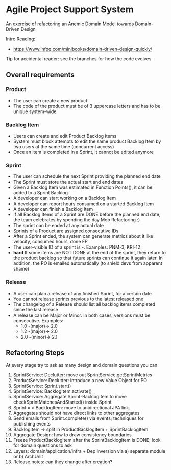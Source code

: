 # Agile Project Support System
An exercise of refactoring an Anemic Domain Model towards Domain-Driven Design

Intro Reading:
- https://www.infoq.com/minibooks/domain-driven-design-quickly/

Tip for accidental reader: see the branches for how the code evolves.
## Overall requirements
### Product
- The user can create a new product
- The code of the product must be of 3 uppercase letters and has to be unique system-wide

### Backlog Item
- Users can create and edit Product Backlog Items
- System must block attempts to edit the same product Backlog Item by two users at the same time (concurrent access)
- Once an item is completed in a Sprint, it cannot be edited anymore

### Sprint
- The user can schedule the next Sprint providing the planned end date
- The Sprint must store the actual start and end dates
- Given a Backlog Item was estimated in Function Points(),
  it can be added to a Sprint Backlog
- A developer can start working on a Backlog Item
- A developer can report hours consumed on a started Backlog Item
- A developer can finish a Backlog Item
- If all Backlog Items of a Sprint are DONE before the planned end date,
  the team celebrates by spending the day Mob Refactoring :)
- The sprint can be ended at any actual date
- Sprints of a Product are assigned consecutive IDs
- After a Sprint ended, the system can generate metrics about it like velocity, consumed hours, done FP
- The user-visible ID of a sprint is <projectCode>-<iterationNumber>. Examples: PNM-3, KRI-12
- **hard** If some items are NOT DONE at the end of the sprint,
  they return to the product backlog so that future sprints can continue it again later.
  In addition, the PO is emailed automatically (to shield devs from apparent shame)

### Release
- A user can plan a release of any finished Sprint, for a certain date
- You cannot release sprints previous to the latest released one
- The changelog of a Release should list all backlog items completed since the last release
- A release can be Major or Minor. In both cases, versions must be consecutive. Examples:
  - 1.0 -(major)-> 2.0
  - 1.2 -(major)-> 2.0
  - 2.0 -(minor)-> 2.1

## Refactoring Steps
At every stage try to ask as many design and domain questions you can
1. SprintService: Declutter: move out SprintService.getSprintMetrics
2. ProductService: Declutter: Introduce a new Value Object for PO
3. SprintService: Sprint.start()
4. SprintService: BacklogItem.activate()
5. SprintService: Aggregate Sprint-BacklogItem to move checkSprintMatchesAndStarted() inside Sprint
6. Sprint = > BacklogItem: move to unidirectional JPA link.
7. Aggregates should not have direct links to other aggregates
8. Send emails from Sprint.complete() via events; techniques for publishing events
9. BacklogItem -> split in ProductBacklogItem + SprintBacklogItem
10. Aggregate Design: how to draw consistency boundaries
11. Freeze ProductBacklogItem after the SprintBacklogItem is DONE; look for domain questions to ask
12. Layers: domain/application/infra + Dep Inversion via a) separate module or b) ArchUnit
13. Release.notes: can they change after creation?